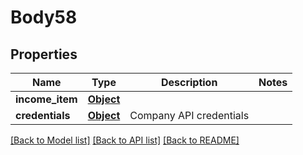 # Body58

## Properties
Name | Type | Description | Notes
------------ | ------------- | ------------- | -------------
**income_item** | [**Object**](Object.md) |  | 
**credentials** | [**Object**](Object.md) | Company API credentials | 

[[Back to Model list]](../README.md#documentation-for-models) [[Back to API list]](../README.md#documentation-for-api-endpoints) [[Back to README]](../README.md)

